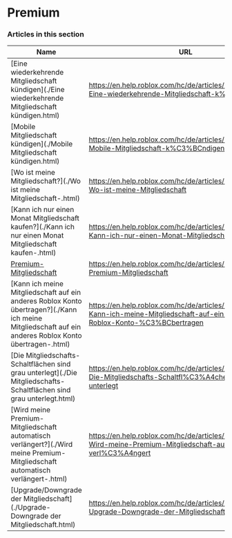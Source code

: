 # Premium  
### Articles in this section
Name|URL
-|-
[Eine wiederkehrende Mitgliedschaft kündigen](./Eine wiederkehrende Mitgliedschaft kündigen.html) |https://en.help.roblox.com/hc/de/articles/203312540-Eine-wiederkehrende-Mitgliedschaft-k%C3%BCndigen
[Mobile Mitgliedschaft kündigen](./Mobile Mitgliedschaft kündigen.html) |https://en.help.roblox.com/hc/de/articles/360029312472-Mobile-Mitgliedschaft-k%C3%BCndigen
[Wo ist meine Mitgliedschaft?](./Wo ist meine Mitgliedschaft-.html) |https://en.help.roblox.com/hc/de/articles/360029482412-Wo-ist-meine-Mitgliedschaft
[Kann ich nur einen Monat Mitgliedschaft kaufen?](./Kann ich nur einen Monat Mitgliedschaft kaufen-.html) |https://en.help.roblox.com/hc/de/articles/203312780-Kann-ich-nur-einen-Monat-Mitgliedschaft-kaufen
[Premium-Mitgliedschaft](./Premium-Mitgliedschaft.html) |https://en.help.roblox.com/hc/de/articles/360024256251-Premium-Mitgliedschaft
[Kann ich meine Mitgliedschaft auf ein anderes Roblox Konto übertragen?](./Kann ich meine Mitgliedschaft auf ein anderes Roblox Konto übertragen-.html) |https://en.help.roblox.com/hc/de/articles/203312640-Kann-ich-meine-Mitgliedschaft-auf-ein-anderes-Roblox-Konto-%C3%BCbertragen
[Die Mitgliedschafts-Schaltflächen sind grau unterlegt](./Die Mitgliedschafts-Schaltflächen sind grau unterlegt.html) |https://en.help.roblox.com/hc/de/articles/203312690-Die-Mitgliedschafts-Schaltfl%C3%A4chen-sind-grau-unterlegt
[Wird meine Premium-Mitgliedschaft automatisch verlängert?](./Wird meine Premium-Mitgliedschaft automatisch verlängert-.html) |https://en.help.roblox.com/hc/de/articles/203312630-Wird-meine-Premium-Mitgliedschaft-automatisch-verl%C3%A4ngert
[Upgrade/Downgrade der Mitgliedschaft](./Upgrade-Downgrade der Mitgliedschaft.html) |https://en.help.roblox.com/hc/de/articles/203312750-Upgrade-Downgrade-der-Mitgliedschaft